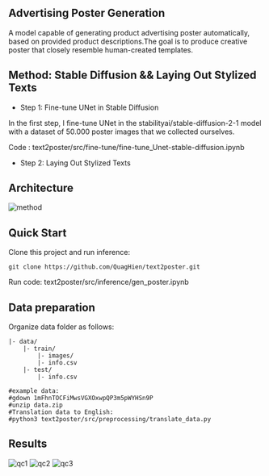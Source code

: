 ##  Advertising Poster Generation
A model capable of generating product advertising poster automatically, based on provided product descriptions.The goal is to produce creative poster that closely resemble human-created templates.

## Method: Stable Diffusion && Laying Out Stylized Texts
*   Step 1: Fine-tune UNet in Stable Diffusion

  In the first step, I fine-tune UNet in the stabilityai/stable-diffusion-2-1 model with a dataset of 50.000 poster images that we collected ourselves.

  Code : text2poster/src/fine-tune/fine-tune_Unet-stable-diffusion.ipynb
*   Step 2: Laying Out Stylized Texts

## Architecture
<img src="https://github.com/QuagHien/text2poster/blob/master/images/architecture.png" alt="method" />

## Quick Start
Clone this project and run inference:
```
git clone https://github.com/QuagHien/text2poster.git
```

Run code: text2poster/src/inference/gen_poster.ipynb

## Data preparation
Organize data folder as follows:
  ```
  |- data/
      |- train/
          |- images/
          |- info.csv
      |- test/
          |- info.csv

#example data:
#gdown 1mFhnTOCFiMwsVGXOxwpQP3m5pWYHSn9P
#unzip data.zip
#Translation data to English:
#python3 text2poster/src/preprocessing/translate_data.py
```

## Results
<img src="https://github.com/QuagHien/text2poster/blob/master/images/qc1.jpg" alt="qc1" />
<img src="https://github.com/QuagHien/text2poster/blob/master/images/qc2.jpg" alt="qc2" />
<img src="https://github.com/QuagHien/text2poster/blob/master/images/qc3.jpg" alt="qc3" />
